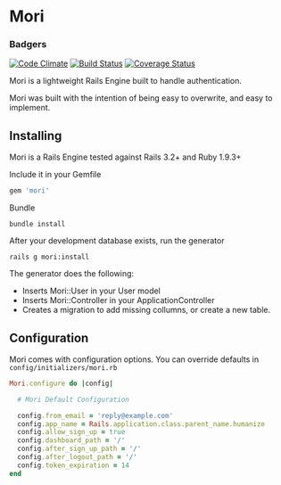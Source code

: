 # Mori

### Badgers
[![Code Climate](https://codeclimate.com/github/pineworks/mori.png)](https://codeclimate.com/github/pineworks/mori)
[![Build Status](https://travis-ci.org/pineworks/mori.png?branch=master)](https://travis-ci.org/pineworks/mori)
[![Coverage Status](https://coveralls.io/repos/pineworks/mori/badge.png?branch=master)](https://coveralls.io/r/pineworks/mori?branch=master)

Mori is a lightweight Rails Engine built to handle authentication.

Mori was built with the intention of being easy to overwrite, and easy to implement.

## Installing

Mori is a Rails Engine tested against Rails 3.2+ and Ruby 1.9.3+

Include it in your Gemfile
``` ruby
gem 'mori'
```

Bundle
```
bundle install
```

After your development database exists, run the generator
```
rails g mori:install
```

The generator does the following:
  - Inserts Mori::User in your User model
  - Inserts Mori::Controller in your ApplicationController
  - Creates a migration to add missing collumns, or create a new table.

## Configuration

Mori comes with configuration options. You can override defaults in `config/initializers/mori.rb`

``` ruby
Mori.configure do |config|

  # Mori Default Configuration

  config.from_email = 'reply@example.com'
  config.app_name = Rails.application.class.parent_name.humanize
  config.allow_sign_up = true
  config.dashboard_path = '/'
  config.after_sign_up_path = '/'
  config.after_logout_path = '/'
  config.token_expiration = 14
end

```


